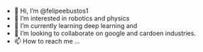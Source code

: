 - 👋 Hi, I’m @felipeebustos1
- 👀 I’m interested in robotics and physics
- 🌱 I’m currently learning deep learning and 
- 💞️ I’m looking to collaborate on google and cardoen industries.
- 📫 How to reach me ...

<!---
felipeebustos1/felipeebustos1 is a ✨ special ✨ repository because its `README.md` (this file) appears on your GitHub profile.
You can click the Preview link to take a look at your changes.
--->
